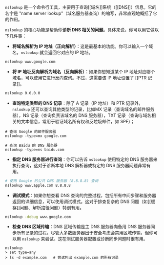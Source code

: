 `nslookup` 是一个命令行工具，主要用于查询[[域名]]系统（[[DNS]]）信息。它的名字是 "name server lookup"（域名服务器查询）的缩写，非常直观地概括了它的作用。

`nslookup` 的核心功能是帮助你**诊断 DNS 相关的问题**。具体来说，你可以用它做以下几件事：

- **将域名解析为 IP 地址（正向解析）**：这是最基本的功能。你可以输入一个域名，`nslookup` 就会返回它对应的 IP 地址。

```bash
nslookup www.google.com
```

- **将 IP 地址反向解析为域名（反向解析）**：如果你想知道某个 IP 地址对应哪个域名，可以使用它进行反向查询。不过，这需要该 IP 地址设置了 [[PTR 记录]]。

```bash
nslookup 0.0.0.0
```

- **查询特定类型的 DNS 记录**：除了 A 记录（IP 地址）和 PTR 记录外，`nslookup` 还可以查询其他类型的记录，比如MX 记录（查询域名的邮件服务器），NS 记录（查询负责该域名的 DNS 服务器），TXT 记录（查询与域名相关的文本信息，常用于验证域名所有权和反垃圾邮件，如 SPF）；

```
# 查询 Google 的邮件服务器
nslookup -type=mx google.com

# 查询 Baidu 的 DNS 服务器
nslookup -type=ns baidu.com
```

- **指定 DNS 服务器进行查询**：你可以告诉 `nslookup` 使用特定的 DNS 服务器来执行查询，这对于诊断本地 DNS 解析器或特定的 DNS 服务器问题非常有用。

```bash
# 使用 Google 的公共 DNS 服务器 (8.8.8.8) 查询
nslookup www.apple.com 8.8.8.8
```

- **调试模式**：如果你想查看 DNS 查询的完整过程，包括所有中间步骤和服务器返回的详细信息，可以使用调试模式。这对于排查复杂的 DNS 问题（如[[缓存]]问题、解析路径问题）特别有用。

```bash
nslookup -debug www.google.com
```

- **检查 DNS 区域传输**：DNS 区域传输是主 DNS 服务器向备用 DNS 服务器同步所有记录的过程。尽管大多数服务器出于安全考虑会禁用区域传输，但你可以用 `nslookup` 来尝试。这在测试服务器配置或诊断同步问题时很有用。

```
nslookup
> set type=any
> ls -d example.com   # 尝试列出 example.com 的所有记录
```
